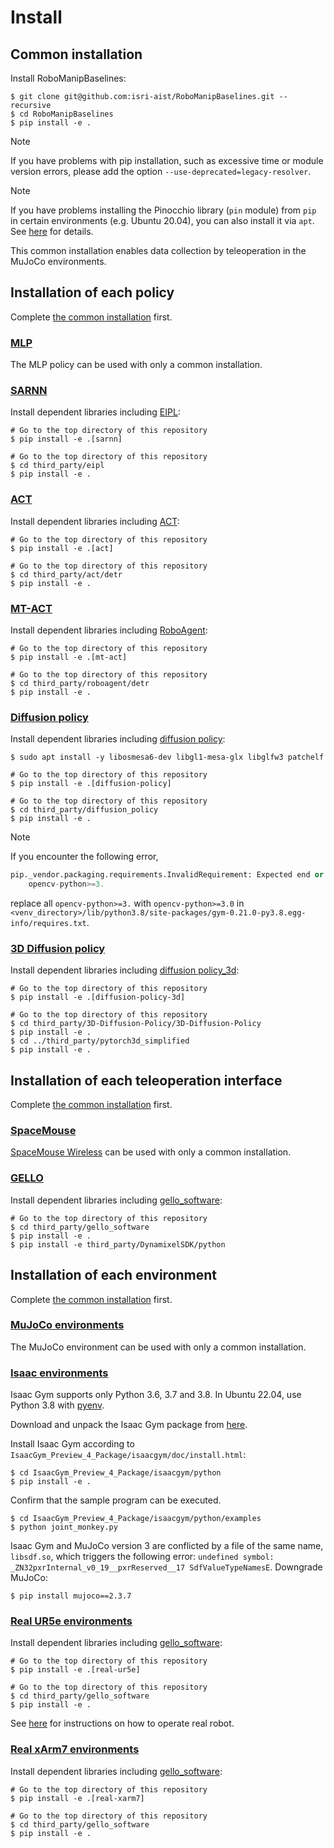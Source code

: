 # Install

## Common installation
Install RoboManipBaselines:
```console
$ git clone git@github.com:isri-aist/RoboManipBaselines.git --recursive
$ cd RoboManipBaselines
$ pip install -e .
```

> [!NOTE]
> If you have problems with pip installation, such as excessive time or module version errors, please add the option `--use-deprecated=legacy-resolver`.

> [!NOTE]
> If you have problems installing the Pinocchio library (`pin` module) from `pip` in certain environments (e.g. Ubuntu 20.04), you can also install it via `apt`. See [here](https://stack-of-tasks.github.io/pinocchio/download.html#Install) for details.

This common installation enables data collection by teleoperation in the MuJoCo environments.

## Installation of each policy
Complete [the common installation](#common-installation) first.

### [MLP](../robo_manip_baselines/policy/mlp)
The MLP policy can be used with only a common installation.

### [SARNN](../robo_manip_baselines/policy/sarnn)
Install dependent libraries including [EIPL](https://github.com/ogata-lab/eipl):
```console
# Go to the top directory of this repository
$ pip install -e .[sarnn]

# Go to the top directory of this repository
$ cd third_party/eipl
$ pip install -e .
```

### [ACT](../robo_manip_baselines/policy/act)
Install dependent libraries including [ACT](https://github.com/tonyzhaozh/act):
```console
# Go to the top directory of this repository
$ pip install -e .[act]

# Go to the top directory of this repository
$ cd third_party/act/detr
$ pip install -e .
```

### [MT-ACT](../robo_manip_baselines/policy/mt_act)
Install dependent libraries including [RoboAgent](https://github.com/robopen/roboagent):
```console
# Go to the top directory of this repository
$ pip install -e .[mt-act]

# Go to the top directory of this repository
$ cd third_party/roboagent/detr
$ pip install -e .
```

### [Diffusion policy](../robo_manip_baselines/policy/diffusion_policy)
Install dependent libraries including [diffusion policy](https://github.com/real-stanford/diffusion_policy):
```console
$ sudo apt install -y libosmesa6-dev libgl1-mesa-glx libglfw3 patchelf

# Go to the top directory of this repository
$ pip install -e .[diffusion-policy]

# Go to the top directory of this repository
$ cd third_party/diffusion_policy
$ pip install -e .
```

> [!NOTE]
> If you encounter the following error,
> ```python
> pip._vendor.packaging.requirements.InvalidRequirement: Expected end or semicolon (after version specifier)
>     opencv-python>=3.
> ```
> replace all `opencv-python>=3.` with `opencv-python>=3.0` in `<venv_directory>/lib/python3.8/site-packages/gym-0.21.0-py3.8.egg-info/requires.txt`.

### [3D Diffusion policy](../robo_manip_baselines/policy/diffusion_policy_3d)
Install dependent libraries including [diffusion policy_3d](https://github.com/YanjieZe/3D-Diffusion-Policy):
```console
# Go to the top directory of this repository
$ pip install -e .[diffusion-policy-3d]

# Go to the top directory of this repository
$ cd third_party/3D-Diffusion-Policy/3D-Diffusion-Policy
$ pip install -e .
$ cd ../third_party/pytorch3d_simplified
$ pip install -e .
```

## Installation of each teleoperation interface
Complete [the common installation](#common-installation) first.

### [SpaceMouse](https://3dconnexion.com/us/spacemouse)
[SpaceMouse Wireless](https://3dconnexion.com/us/product/spacemouse-wireless) can be used with only a common installation.

### [GELLO](https://wuphilipp.github.io/gello_site)
Install dependent libraries including [gello_software](https://github.com/wuphilipp/gello_software):
```console
# Go to the top directory of this repository
$ cd third_party/gello_software
$ pip install -e .
$ pip install -e third_party/DynamixelSDK/python
```

## Installation of each environment
Complete [the common installation](#common-installation) first.

### [MuJoCo environments](../robo_manip_baselines/envs/mujoco)
The MuJoCo environment can be used with only a common installation.

### [Isaac environments](../robo_manip_baselines/envs/isaac)
Isaac Gym supports only Python 3.6, 3.7 and 3.8.
In Ubuntu 22.04, use Python 3.8 with [pyenv](https://github.com/pyenv/pyenv).

Download and unpack the Isaac Gym package from [here](https://developer.nvidia.com/isaac-gym).

Install Isaac Gym according to `IsaacGym_Preview_4_Package/isaacgym/doc/install.html`:
```console
$ cd IsaacGym_Preview_4_Package/isaacgym/python
$ pip install -e .
```

Confirm that the sample program can be executed.
```console
$ cd IsaacGym_Preview_4_Package/isaacgym/python/examples
$ python joint_monkey.py
```

Isaac Gym and MuJoCo version 3 are conflicted by a file of the same name, `libsdf.so`, which triggers the following error: `undefined symbol: _ZN32pxrInternal_v0_19__pxrReserved__17 SdfValueTypeNamesE`.
Downgrade MuJoCo:
```console
$ pip install mujoco==2.3.7
```

### [Real UR5e environments](../robo_manip_baselines/envs/real/ur5e)
Install dependent libraries including [gello_software](https://github.com/wuphilipp/gello_software):
```console
# Go to the top directory of this repository
$ pip install -e .[real-ur5e]

# Go to the top directory of this repository
$ cd third_party/gello_software
$ pip install -e .
```

See [here](./real_ur5e.md) for instructions on how to operate real robot.

### [Real xArm7 environments](../robo_manip_baselines/envs/real/xarm7)
Install dependent libraries including [gello_software](https://github.com/wuphilipp/gello_software):
```console
# Go to the top directory of this repository
$ pip install -e .[real-xarm7]

# Go to the top directory of this repository
$ cd third_party/gello_software
$ pip install -e .
```
